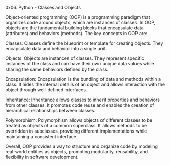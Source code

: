 0x06. Python - Classes and Objects

Object-oriented programming (OOP) is a programming paradigm that organizes code around objects, which are instances of classes. In OOP, objects are the fundamental building blocks that encapsulate data (attributes) and behaviors (methods). The key concepts in OOP are:

Classes: Classes define the blueprint or template for creating objects. They encapsulate data and behavior into a single unit.

Objects: Objects are instances of classes. They represent specific instances of the class and can have their own unique data values while sharing the same behaviors defined by the class.

Encapsulation: Encapsulation is the bundling of data and methods within a class. It hides the internal details of an object and allows interaction with the object through well-defined interfaces.

Inheritance: Inheritance allows classes to inherit properties and behaviors from other classes. It promotes code reuse and enables the creation of hierarchical relationships between classes.

Polymorphism: Polymorphism allows objects of different classes to be treated as objects of a common superclass. It allows methods to be overridden in subclasses, providing different implementations while maintaining a consistent interface.

Overall, OOP provides a way to structure and organize code by modeling real-world entities as objects, promoting modularity, reusability, and flexibility in software development.
